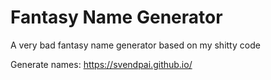# Fantasy Name Generator

A very bad fantasy name generator based on my shitty code

Generate names: <https://svendpai.github.io/>
